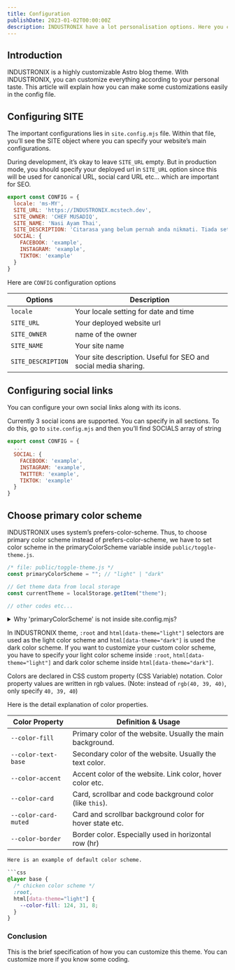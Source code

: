 ```yaml
---
title: Configuration
publishDate: 2023-01-02T00:00:00Z
description: INDUSTRONIX have a lot personalisation options. Here you can go through every single one available and set it properly.
---
```


## Introduction
INDUSTRONIX is a highly customizable Astro blog theme. With INDUSTRONIX, you can customize everything according to your personal taste. This article will explain how you can make some customizations easily in the config file.

## Configuring SITE
The important configurations lies in `site.config.mjs` file. Within that file, you’ll see the SITE object where you can specify your website’s main configurations.

During development, it’s okay to leave `SITE_URL` empty. But in production mode, you should specify your deployed url in `SITE_URL` option since this will be used for canonical URL, social card URL etc... which are important for SEO.

```js
export const CONFIG = {
  locale: 'ms-MY',
  SITE_URL: 'https://INDUSTRONIX.mcstech.dev',
  SITE_OWNER: 'CHEF MUSADIQ',
  SITE_NAME: 'Nasi Ayam Thai',
  SITE_DESCRIPTION: 'Citarasa yang belum pernah anda nikmati. Tiada setanding dengannya',
  SOCIAL: {
    FACEBOOK: 'example',
    INSTAGRAM: 'example',
    TIKTOK: 'example'
  }
}
```

Here are `CONFIG` configuration options

| Options            | Description                                                                                                                                                  |
| ------------------ | ------------------------------------------------------------------------------------------------------------------------------------------------------------ |
| `locale`           | Your locale setting for date and time |
| `SITE_URL`         | Your deployed website url |
| `SITE_OWNER`       | name of the owner |
| `SITE_NAME`        | Your site name  |
| `SITE_DESCRIPTION` | Your site description. Useful for SEO and social media sharing. |


## Configuring social links
You can configure your own social links along with its icons.

Currently 3 social icons are supported. You can specify in all sections. To do this, go to `site.config.mjs` and then you’ll find SOCIALS array of string

```js
export const CONFIG = {
  ...
  SOCIAL: {
    FACEBOOK: 'example',
    INSTAGRAM: 'example',
    TWITTER: 'example',
    TIKTOK: 'example'
  }
}
```

## Choose primary color scheme
INDUSTRONIX uses system’s prefers-color-scheme. Thus, to choose primary color scheme instead of prefers-color-scheme, we have to set color scheme in the primaryColorScheme variable inside `public/toggle-theme.js`.

```js
/* file: public/toggle-theme.js */
const primaryColorScheme = ""; // "light" | "dark"

// Get theme data from local storage
const currentTheme = localStorage.getItem("theme");

// other codes etc...
```

<details><summary>Why 'primaryColorScheme' is not inside site.config.mjs?</summary>

> To avoid color flickering on page reload, we have to place the toggle-switch JavaScript codes as early as possible when the page loads. It solves the problem of flickering, but as a trade-off, we cannot use ESM imports anymore.

[Click here](https://docs.astro.build/en/reference/directives-reference/#isinline) to know more about Astro's `is:inline` script.

</details>

In INDUSTRONIX theme, `:root` and `html[data-theme="light"]` selectors are used as the light color scheme and `html[data-theme="dark"]` is used the dark color scheme. If you want to customize your custom color scheme, you have to specify your light color scheme inside `:root`, `html[data-theme="light"]` and dark color scheme inside `html[data-theme="dark"]`.

Colors are declared in CSS custom property (CSS Variable) notation. Color property values are written in rgb values. (Note: instead of `rgb(40, 39, 40)`, only specify `40, 39, 40`)

Here is the detail explanation of color properties.

| Color Property       | Definition & Usage                                         |
| -------------------- | ---------------------------------------------------------- |
| `--color-fill`       | Primary color of the website. Usually the main background. |
| `--color-text-base`  | Secondary color of the website. Usually the text color.    |
| `--color-accent`     | Accent color of the website. Link color, hover color etc.  |
| `--color-card`       | Card, scrollbar and code background color (like `this`).   |
| `--color-card-muted` | Card and scrollbar background color for hover state etc.   |
| `--color-border`     | Border color. Especially used in horizontal row (hr)       |

```css
Here is an example of default color scheme.

```css
@layer base {
  /* chicken color scheme */
  :root,
  html[data-theme="light"] {
    --color-fill: 124, 31, 8;
  }
}
```

### Conclusion
This is the brief specification of how you can customize this theme. You can customize more if you know some coding.